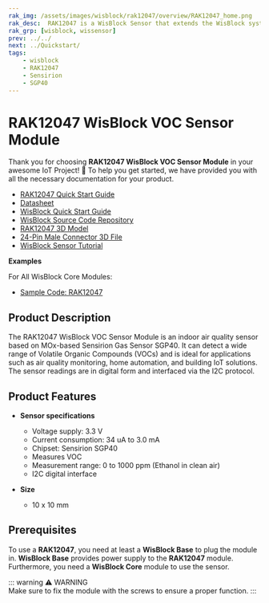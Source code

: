 ```yaml
---
rak_img: /assets/images/wisblock/rak12047/overview/RAK12047_home.png
rak_desc:  RAK12047 is a WisBlock Sensor that extends the WisBlock system with a SGP40 from Sensirion. A ready-to-use SW library and tutorial make it easy to build a Volatile Organic Compounds (VOC) sensor intended for air quality data acquisition system.
rak_grp: [wisblock, wissensor]
prev: ../../
next: ../Quickstart/
tags:
    - wisblock
    - RAK12047
    - Sensirion
    - SGP40
---
```


# RAK12047 WisBlock VOC Sensor Module

Thank you for choosing **RAK12047 WisBlock VOC Sensor Module** in your awesome IoT Project! 🎉 To help you get started, we have provided you with all the necessary documentation for your product.

* [RAK12047 Quick Start Guide](../Quickstart/)
* [Datasheet](../Datasheet/)
* <a href="../../Quickstart/" target="_blank">WisBlock Quick Start Guide</a>
* [WisBlock Source Code Repository](https://github.com/RAKWireless/WisBlock/)
* [RAK12047 3D Model](https://downloads.rakwireless.com/3D_File/WisBlock/3D_RAK12047.stp)
* [24-Pin Male Connector 3D File](https://downloads.rakwireless.com/3D_File/Accessory/WisConnector/M24S1003K6M.stp)
* [WisBlock Sensor Tutorial](/Knowledge-Hub/Learn/WisBlock-Sensor-Tutorial/)

**Examples**

For All WisBlock Core Modules:
* [Sample Code: RAK12047](https://github.com/RAKWireless/WisBlock/tree/master/examples/common/IO/RAK12047_VOC_GetVOCIndex_SGP40)

## Product Description

The RAK12047 WisBlock VOC Sensor Module is an indoor air quality sensor based on MOx-based Sensirion Gas Sensor SGP40. It can detect a wide range of Volatile Organic Compounds (VOCs) and is ideal for applications such as air quality monitoring, home automation, and building IoT solutions. The sensor readings are in digital form and interfaced via the I2C protocol.

## Product Features

* **Sensor specifications**
    * Voltage supply: 3.3&nbsp;V
    * Current consumption: 34&nbsp;uA to 3.0&nbsp;mA
    * Chipset: Sensirion SGP40
    * Measures VOC
    * Measurement range: 0 to 1000&nbsp;ppm (Ethanol in clean air)
    * I2C digital interface
  
* **Size**
    * 10 x 10&nbsp;mm

## Prerequisites

To use a **RAK12047**, you need at least a **WisBlock Base** to plug the module in. **WisBlock Base** provides power supply to the **RAK12047** module. Furthermore, you need a **WisBlock Core** module to use the sensor.

::: warning ⚠️ WARNING    
Make sure to fix the module with the screws to ensure a proper function.
:::
